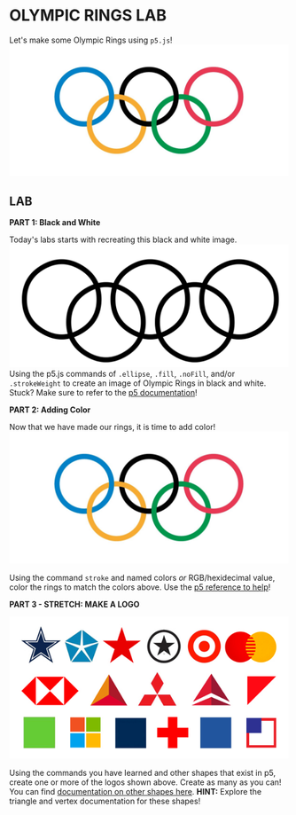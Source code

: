 # OLYMPIC RINGS LAB

Let's make some Olympic Rings using `p5.js`!
![](Olympic_rings.jpg)

## LAB
**PART 1: Black and White**

Today's labs starts with recreating this black and white image.
![](BW.png)
Using the p5.js commands of `.ellipse`, `.fill`, `.noFill`, and/or `.strokeWeight` to create an image of Olympic Rings in black and white. Stuck? Make sure to refer to the [p5 documentation](https://p5js.org/reference/)!

**PART 2: Adding Color**

Now that we have made our rings, it is time to add color!
![](Olympic_rings.jpg)

Using the command `stroke` and named colors *or* RGB/hexidecimal value, color the rings to match the colors above. Use the [p5 reference to help](https://p5js.org/reference/#/p5/stroke)!

**PART 3 - STRETCH: MAKE A LOGO**

![](stretch.jpg)

Using the commands you have learned and other shapes that exist in p5, create one or more of the logos shown above. Create as many as you can! You can find [documentation on other shapes here](https://p5js.org/reference/#group-Shape). **HINT:** Explore the triangle and vertex documentation for these shapes!